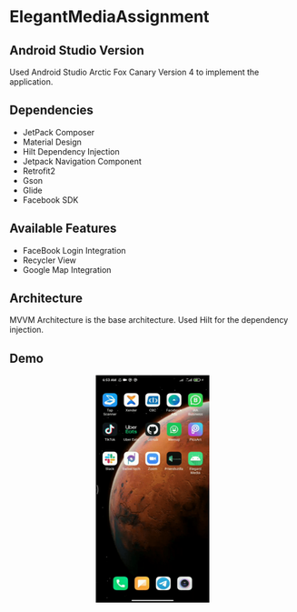 # ElegantMediaAssignment

## Android Studio Version

Used Android Studio Arctic Fox Canary Version 4 to implement the application.

## Dependencies

- JetPack Composer
- Material Design
- Hilt Dependency Injection
- Jetpack Navigation Component
- Retrofit2
- Gson
- Glide
- Facebook SDK

## Available Features

- FaceBook Login Integration
- Recycler View
- Google Map Integration

## Architecture

MVVM Architecture is the base architecture. Used Hilt for the dependency injection. 

## Demo

<p align="center">
  <img src="https://github.com/SanushRadalage/ElegantMediaAssignment/blob/main/demo/demo.gif" width="200" height="400">
</p>
